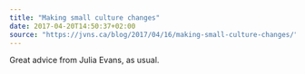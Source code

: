 ```yaml
---
title: "Making small culture changes"
date: 2017-04-20T14:50:37+02:00
source: "https://jvns.ca/blog/2017/04/16/making-small-culture-changes/"
---
```


Great advice from Julia Evans, as usual.
